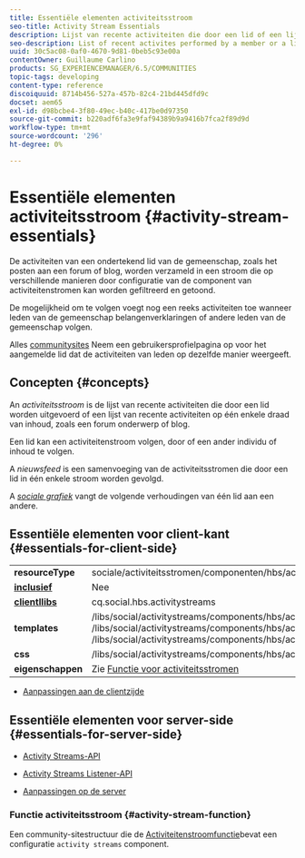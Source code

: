 ```yaml
---
title: Essentiële elementen activiteitsstroom
seo-title: Activity Stream Essentials
description: Lijst van recente activiteiten die door een lid of een lijst van recente activiteiten op één enkele draad van inhoud worden uitgevoerd
seo-description: List of recent activites performed by a member or a list of recent activities on a single thread of content
uuid: 30c5ac08-0af0-4670-9d81-0beb5c93e00a
contentOwner: Guillaume Carlino
products: SG_EXPERIENCEMANAGER/6.5/COMMUNITIES
topic-tags: developing
content-type: reference
discoiquuid: 8714b456-527a-457b-82c4-21bd445dfd9c
docset: aem65
exl-id: d98bcbe4-3f80-49ec-b40c-417be0d97350
source-git-commit: b220adf6fa3e9faf94389b9a9416b7fca2f89d9d
workflow-type: tm+mt
source-wordcount: '296'
ht-degree: 0%

---
```


# Essentiële elementen activiteitsstroom {#activity-stream-essentials}

De activiteiten van een ondertekend lid van de gemeenschap, zoals het posten aan een forum of blog, worden verzameld in een stroom die op verschillende manieren door configuratie van de component van activiteitenstromen kan worden gefiltreerd en getoond.

De mogelijkheid om te volgen voegt nog een reeks activiteiten toe wanneer leden van de gemeenschap belangenverklaringen of andere leden van de gemeenschap volgen.

Alles [communitysites](/help/communities/overview.md#communitiessites) Neem een gebruikersprofielpagina op voor het aangemelde lid dat de activiteiten van leden op dezelfde manier weergeeft.

## Concepten {#concepts}

An *activiteitsstroom* is de lijst van recente activiteiten die door een lid worden uitgevoerd of een lijst van recente activiteiten op één enkele draad van inhoud, zoals een forum onderwerp of blog.

Een lid kan een activiteitenstroom volgen, door of een ander individu of inhoud te volgen.

A *nieuwsfeed* is een samenvoeging van de activiteitsstromen die door een lid in één enkele stroom worden gevolgd.

A *[sociale grafiek](/help/communities/essentials-socialgraph.md)* vangt de volgende verhoudingen van één lid aan een andere.

## Essentiële elementen voor client-kant {#essentials-for-client-side}

<table>
 <tbody>
  <tr>
   <td> <strong>resourceType</strong></td>
   <td>sociale/activiteitsstromen/componenten/hbs/activiteitsstromen</td>
  </tr>
  <tr>
   <td> <a href="/help/communities/scf.md#add-or-include-a-communities-component"><strong>inclusief</strong></a></td>
   <td>Nee</td>
  </tr>
  <tr>
   <td> <a href="/help/communities/clientlibs.md"><strong>clientllibs</strong></a></td>
   <td>cq.social.hbs.activitystreams</td>
  </tr>
  <tr>
   <td> <strong>templates</strong></td>
   <td> /libs/social/activitystreams/components/hbs/activitystreams/activitystreams.hbs<br /> /libs/social/activitystreams/components/hbs/activitystreams/activity/activity-title.hbs<br /> /libs/social/activitystreams/components/hbs/activitystreams/activity/activity.hbs</td>
  </tr>
  <tr>
   <td> <strong>css</strong></td>
   <td> /libs/social/activitystreams/components/hbs/activitystreams/clientlibs/activitystreams.css</td>
  </tr>
  <tr>
   <td><strong> eigenschappen</strong></td>
   <td>Zie <a href="/help/communities/activities.md">Functie voor activiteitsstromen</a></td>
  </tr>
 </tbody>
</table>

* [Aanpassingen aan de clientzijde](/help/communities/client-customize.md)

## Essentiële elementen voor server-side {#essentials-for-server-side}

* [Activity Streams-API](https://helpx.adobe.com/experience-manager/6-5/sites/developing/using/reference-materials/javadoc/com/adobe/cq/social/activitystreams/api/package-frame.html)

* [Activity Streams Listener-API](https://helpx.adobe.com/experience-manager/6-5/sites/developing/using/reference-materials/javadoc/com/adobe/cq/social/activitystreams/listener/api/package-frame.html)

* [Aanpassingen op de server](/help/communities/server-customize.md)

### Functie activiteitsstroom {#activity-stream-function}

Een community-sitestructuur die de [Activiteitenstroomfunctie](/help/communities/functions.md#activity-stream-function)bevat een configuratie `activity streams` component.
